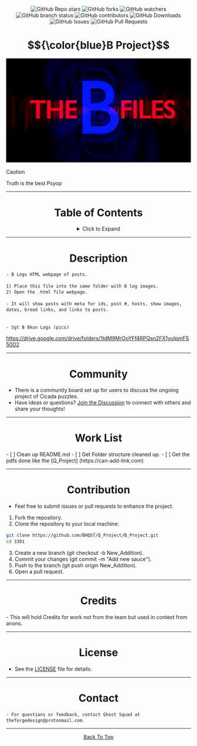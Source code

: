<a id="top"></a>

<p align="center">
  <img src="https://img.shields.io/github/stars/BHQST/3301" alt="GitHub Repo stars">
  <img src="https://img.shields.io/github/forks/BHQST/3301" alt="GitHub forks">
  <img src="https://img.shields.io/github/watchers/BHQST/3301" alt="GitHub watchers">
  <img src="https://img.shields.io/github/checks-status/BHQST/3301/main" alt="GitHub branch status">
  <img src="https://img.shields.io/github/contributors-anon/BHQST/3301" alt="GitHub contributors">
  <img src="https://img.shields.io/github/downloads/BHQST/3301/total" alt="GitHub Downloads">
  <img src="https://img.shields.io/github/issues/BHQST/3301" alt="GitHub Issues">
  <img src="https://img.shields.io/github/issues-pr/BHQST/3301" alt="GitHub Pull Requests">
</p>

<h1 id="centered-header" align="center">$${\color{blue}B Project}$$</h1> 

![Logo](Logo.png)

> [!CAUTION]
> Truth is the best Psyop

***

<h1 align="center">Table of Contents</h1>

<div align="center">
  <details>
    <summary>Click to Expand</summary>
    <ul align="left">
      <li><a href="#Description">Description</a></li>
      <li><a href="#Community">Community</a></li>
      <li><a href="#Work List">Work List</a></li>
      <li><a href="#Contribution">Contribution</a></li>
      <li><a href="#Credits">Credits</a></li>
      <li><a href="#License">License</a></li>
      <li><a href="#Contact">Contact</a></li>
    </ul>
  </details>
</div>

***

<h1 align="center">Description</h1>

	- B Logs HTML webpage of posts.

	1) Place this file into the same folder with B log images. 
	2) Open the .html file webpage. 

	- It will show posts with meta for ids, post #, hosts, show images, dates, bread links, and links to posts.


	- Sgt B 8kun Logs (pics)
https://drive.google.com/drive/folders/1tdM9MrOoYFf4RPQsn2FX1yuIpmFS50D2

***

<h1 align="center">Community</h1>

- There is a community board set up for users to discuss the ongoing project of Cicada puzzles.
- Have ideas or questions? [Join the Discussion](https://github.com/BHQST/Q_Project/B_project/discussions) to connect with others and share your thoughts!
	
***

<h1 align="center">Work List</h1>
	- [ ] Clean up README.md
	- [ ] Get Folder structure cleaned up.
	- [ ] Get the pdfs done like the [Q_Project] (https://can-add-link.com)
	
***

<h1 align="center">Contribution</h1>

- Feel free to submit issues or pull requests to enhance the project.

1. Fork the repository.
2. Clone the repository to your local machine:
```bash
git clone https://github.com/BHQST/Q_Project/B_Project.git
cd 3301
```
3. Create a new branch (git checkout -b New_Addition).
4. Commit your changes (git commit -m "Add new sauce").
5. Push to the branch (git push origin New_Addition).
6. Open a pull request.
***

<h1 align="center">Credits</h1>
	- This will hold Credits for work not from the team but used in context from anons.

***

<h1 align="center">License</h1>

- See the [LICENSE](LICENSE) file for details.

***

<h1 align="center">Contact</h1>

	- For questions or feedback, contact Ghost Squad at theforgedesign@protonmail.com.

***

<p align="center">
  <a href="#top">Back To Top</a>
</p>






